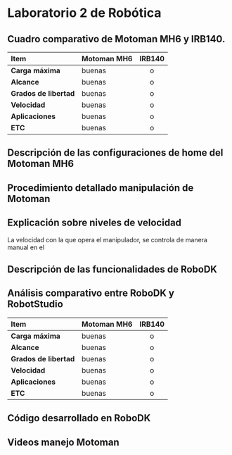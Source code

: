 # Laboratorio 2 de Robótica 

  ## Cuadro comparativo de Motoman MH6 y IRB140.
  | **Item** | **Motoman MH6** | **IRB140** |
  |:---------|:----------------|:----------:|
  | **Carga máxima** | buenas | o |
  | **Alcance** | buenas | o |
  | **Grados de libertad** | buenas | o |
  | **Velocidad** | buenas | o |
  | **Aplicaciones** | buenas | o |
  | **ETC** | buenas | o |
  
  ## Descripción de las configuraciones de home del Motoman MH6

  
  ## Procedimiento detallado manipulación de Motoman

  
  ## Explicación sobre niveles de velocidad
  La velocidad con la que opera el manipulador, se controla de manera manual en el 
  
  ## Descripción de las funcionalidades de RoboDK

  
  ## Análisis comparativo entre RoboDK y RobotStudio
  | **Item** | **Motoman MH6** | **IRB140** |
  |:---------|:----------------|:----------:|
  | **Carga máxima** | buenas | o |
  | **Alcance** | buenas | o |
  | **Grados de libertad** | buenas | o |
  | **Velocidad** | buenas | o |
  | **Aplicaciones** | buenas | o |
  | **ETC** | buenas | o |
  
  
  ## Código desarrollado en RoboDK

  
  ## Videos manejo Motoman

  

